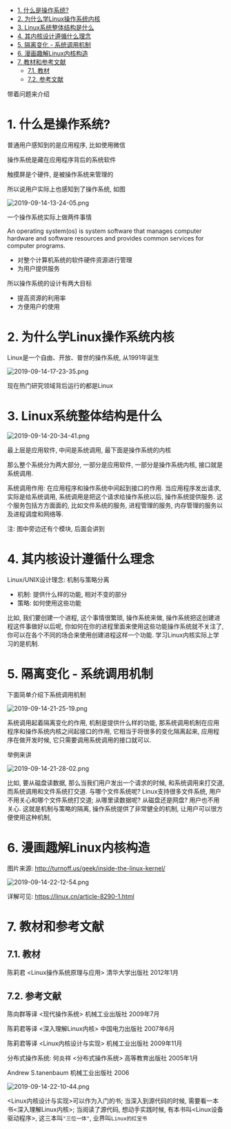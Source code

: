 
<!-- @import "[TOC]" {cmd="toc" depthFrom=1 depthTo=6 orderedList=false} -->

<!-- code_chunk_output -->

- [1. 什么是操作系统?](#1-什么是操作系统)
- [2. 为什么学Linux操作系统内核](#2-为什么学linux操作系统内核)
- [3. Linux系统整体结构是什么](#3-linux系统整体结构是什么)
- [4. 其内核设计遵循什么理念](#4-其内核设计遵循什么理念)
- [5. 隔离变化 - 系统调用机制](#5-隔离变化-系统调用机制)
- [6. 漫画趣解Linux内核构造](#6-漫画趣解linux内核构造)
- [7. 教材和参考文献](#7-教材和参考文献)
  - [7.1. 教材](#71-教材)
  - [7.2. 参考文献](#72-参考文献)

<!-- /code_chunk_output -->

带着问题来介绍

# 1. 什么是操作系统?

普通用户感知到的是应用程序, 比如使用微信

操作系统是藏在应用程序背后的系统软件

触摸屏是个硬件, 是被操作系统来管理的

所以说用户实际上也感知到了操作系统, 如图

![2019-09-14-13-24-05.png](./images/2019-09-14-13-24-05.png)

一个操作系统实际上做两件事情

An operating system(os) is system software that manages computer hardware and software resources and provides common services for computer programs.

* 对整个计算机系统的软件硬件资源进行管理
* 为用户提供服务

所以操作系统的设计有两大目标

* 提高资源的利用率
* 方便用户的使用

# 2. 为什么学Linux操作系统内核

Linux是一个自由、开放、普世的操作系统, 从1991年诞生

![2019-09-14-17-23-35.png](./images/2019-09-14-17-23-35.png)

现在热门研究领域背后运行的都是Linux

# 3. Linux系统整体结构是什么

![2019-09-14-20-34-41.png](./images/2019-09-14-20-34-41.png)

最上层是应用软件, 中间是系统调用, 最下面是操作系统的内核

那么整个系统分为两大部分, 一部分是应用软件, 一部分是操作系统内核, 接口就是系统调用.

系统调用作用: 在应用程序和操作系统中间起到接口的作用. 当应用程序发出请求, 实际是给系统调用, 系统调用是把这个请求给操作系统以后, 操作系统提供服务. 这个服务包括方方面面的, 比如文件系统的服务, 进程管理的服务, 内存管理的服务以及进程调度和网络等.

注: 图中旁边还有个模块, 后面会讲到

# 4. 其内核设计遵循什么理念

Linux/UNIX设计理念: 机制与策略分离

* 机制: 提供什么样的功能, 相对不变的部分
* 策略: 如何使用这些功能

比如, 我们要创建一个进程, 这个事情很繁琐, 操作系统来做, 操作系统把这创建进程这件事做好以后呢, 你如何在你的进程里面来使用这些功能操作系统就不关注了, 你可以在各个不同的场合来使用创建进程这样一个功能. 学习Linux内核实际上学习的是机制.

# 5. 隔离变化 - 系统调用机制

下面简单介绍下系统调用机制

![2019-09-14-21-25-19.png](./images/2019-09-14-21-25-19.png)

系统调用起着隔离变化的作用, 机制是提供什么样的功能, 那系统调用机制在应用程序和操作系统内核之间起接口的作用, 它相当于将很多的变化隔离起来, 应用程序在做开发时候, 它只需要调用系统调用的接口就可以.

举例来讲

![2019-09-14-21-28-02.png](./images/2019-09-14-21-28-02.png)

比如, 要从磁盘读数据, 那么当我们用户发出一个请求的时候, 和系统调用来打交道, 而系统调用和文件系统打交道. 与哪个文件系统呢? Linux支持很多文件系统, 用户不用关心和哪个文件系统打交道; 从哪里读数据呢? 从磁盘还是网盘? 用户也不用关心. 这就是机制与策略的隔离, 操作系统提供了非常健全的机制, 让用户可以很方便使用这种机制, 

# 6. 漫画趣解Linux内核构造

图片来源: http://turnoff.us/geek/inside-the-linux-kernel/

![2019-09-14-22-12-54.png](./images/2019-09-14-22-12-54.png)

详解可见: https://linux.cn/article-8290-1.html

# 7. 教材和参考文献

## 7.1. 教材

陈莉君 <Linux操作系统原理与应用> 清华大学出版社 2012年1月

## 7.2. 参考文献

陈向群等译 <现代操作系统> 机械工业出版社 2009年7月

陈莉君等译 <深入理解Linux内核> 中国电力出版社 2007年6月

陈莉君等译 <Linux内核设计与实现> 机械工业出版社 2009年11月

分布式操作系统: 何炎祥 <分布式操作系统> 高等教育出版社 2005年1月

Andrew S.tanenbaum <DIstributed Operating Systems> 机械工业出版社 2006

![2019-09-14-22-10-44.png](./images/2019-09-14-22-10-44.png)

<Linux内核设计与实现>可以作为入门的书; 当深入到源代码的时候, 需要看一本书<深入理解Linux内核>; 当阅读了源代码, 想动手实践时候, 有本书叫<Linux设备驱动程序>, 这三本叫`"三位一体"`, 业界叫`Linux的红宝书`

